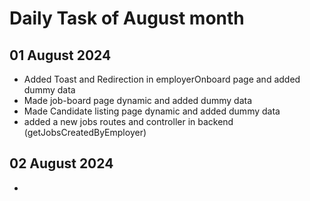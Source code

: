 # Daily Task of August month

## 01 August 2024
- Added Toast and Redirection in employerOnboard page and added dummy data
- Made job-board page dynamic and added dummy data
- Made Candidate listing page dynamic and added dummy data
- added a new jobs routes and controller in backend (getJobsCreatedByEmployer)

## 02 August 2024
- 
